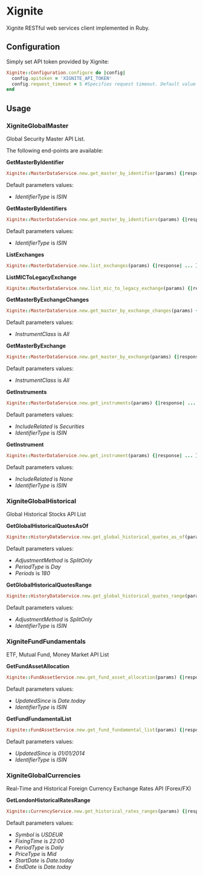 # Xignite

Xignite RESTful web services client implemented in Ruby.

## Configuration

Simply set API token provided by Xignite:
 
```ruby
Xignite::Configuration.configure do |config|
  config.apitoken = 'XIGNITE_API_TOKEN'
  config.request_timeout = 5 #Specifies request timeout. Default value is 10 sec. 
end
```

## Usage

### XigniteGlobalMaster

Global Security Master API List.

The following end-points are available:

**GetMasterByIdentifier**

```ruby
Xignite::MasterDataService.new.get_master_by_identifier(params) {|response| ... }
```

Default parameters values:

* _IdentifierType_ is _ISIN_

**GetMasterByIdentifiers**

```ruby
Xignite::MasterDataService.new.get_master_by_identifiers(params) {|response| ... }
```

Default parameters values:

* _IdentifierType_ is _ISIN_

**ListExchanges**

```ruby
Xignite::MasterDataService.new.list_exchanges(params) {|response| ... }
```

**ListMICToLegacyExchange**

```ruby
Xignite::MasterDataService.new.list_mic_to_legacy_exchange(params) {|response| ... }
```

**GetMasterByExchangeChanges**

```ruby
Xignite::MasterDataService.new.get_master_by_exchange_changes(params) {|response| ... }
```

Default parameters values:

* _InstrumentClass_ is _All_

**GetMasterByExchange**

```ruby
Xignite::MasterDataService.new.get_master_by_exchange(params) {|response| ... }
```

Default parameters values:

* _InstrumentClass_ is _All_

**GetInstruments**

```ruby
Xignite::MasterDataService.new.get_instruments(params) {|response| ... }
```

Default parameters values:

* _IncludeRelated_ is _Securities_
* _IdentifierType_ is _ISIN_

**GetInstrument**

```ruby
Xignite::MasterDataService.new.get_instrument(params) {|response| ... }
```

Default parameters values:

* _IncludeRelated_ is _None_
* _IdentifierType_ is _ISIN_

### XigniteGlobalHistorical

Global Historical Stocks API List

**GetGlobalHistoricalQuotesAsOf**

```ruby
Xignite::HistoryDataService.new.get_global_historical_quotes_as_of(params) {|response| ... }
```

Default parameters values:

* _AdjustmentMethod_ is _SplitOnly_
* _PeriodType_ is _Day_
* _Periods_ is _180_

**GetGlobalHistoricalQuotesRange**

```ruby
Xignite::HistoryDataService.new.get_global_historical_quotes_range(params) {|response| ... }
```

Default parameters values:

* _AdjustmentMethod_ is _SplitOnly_
* _IdentifierType_ is _ISIN_

### XigniteFundFundamentals

ETF, Mutual Fund, Money Market API List

**GetFundAssetAllocation**

```ruby
Xignite::FundAssetService.new.get_fund_asset_allocation(params) {|response| ... }
```

Default parameters values:

* _UpdatedSince_ is _Date.today_
* _IdentifierType_ is _ISIN_

**GetFundFundamentalList**

```ruby
Xignite::FundAssetService.new.get_fund_fundamental_list(params) {|response| ... }
```

Default parameters values:

* _UpdatedSince_ is _01/01/2014_
* _IdentifierType_ is _ISIN_

### XigniteGlobalCurrencies

Real-Time and Historical Foreign Currency Exchange Rates API (Forex/FX)

**GetLondonHistoricalRatesRange**

```ruby
Xignite::CurrencyService.new.get_historical_rates_ranges(params) {|response| ... }
```

Default parameters values:

* _Symbol_  is _USDEUR_
* _FixingTime_ is _22:00_
* _PeriodType_ is _Daily_
* _PriceType_ is _Mid_
* _StartDate_ is _Date.today_
* _EndDate_ is _Date.today_

